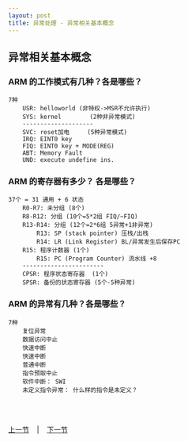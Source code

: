 ```yaml
---
layout: post
title: 异常处理 - 异常相关基本概念
---
```


## 异常相关基本概念 
### ARM 的工作模式有几种？各是哪些？
	7种
		USR: helloworld (非特权->MSR不允许执行)
		SYS: kernel        (2种非异常模式)
		--------------------
		SVC: reset加电     (5种异常模式)
		IRQ: EINT0 key
		FIQ: EINT0 key + MODE(REG)
		ABT: Memory Fault
		UND: execute undefine ins.
		
### ARM 的寄存器有多少？ 各是哪些？
	37个 = 31 通用 + 6 状态
		R0-R7: 未分组 (8个)
		R8-R12: 分组 (10个=5*2组 FIQ/~FIQ)
		R13-R14: 分组 (12个=2*6组 5异常+1非异常)
			R13: SP (stack pointer) 压栈/出栈
			R14: LR (Link Register) BL/异常发生后保存PC
		R15: 程序计数器 (1个)
			R15: PC (Program Counter) 流水线 +8
		-----------------------
		CPSR: 程序状态寄存器  (1个)
		SPSR: 备份的状态寄存器 (5个-5种异常)	
	
### ARM 的异常有几种？各是哪些？ 
	7种
		复位异常
		数据访问中止
		快速中断
		快速中断
		普通中断
		指令预取中止
		软件中断： SWI
		未定义指令异常： 什么样的指令是未定义？		
	

<br> <br> 
<div> <a href="chp7-6.html">上一节</a> &nbsp;&nbsp; | &nbsp;&nbsp; <a href="chp8-2.html">下一节</a> </div> <br> <br>